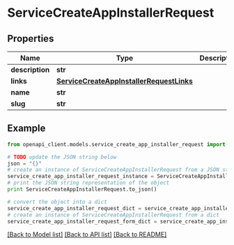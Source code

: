 # ServiceCreateAppInstallerRequest


## Properties

Name | Type | Description | Notes
------------ | ------------- | ------------- | -------------
**description** | **str** |  | 
**links** | [**ServiceCreateAppInstallerRequestLinks**](ServiceCreateAppInstallerRequestLinks.md) |  | [optional] 
**name** | **str** |  | 
**slug** | **str** |  | 

## Example

```python
from openapi_client.models.service_create_app_installer_request import ServiceCreateAppInstallerRequest

# TODO update the JSON string below
json = "{}"
# create an instance of ServiceCreateAppInstallerRequest from a JSON string
service_create_app_installer_request_instance = ServiceCreateAppInstallerRequest.from_json(json)
# print the JSON string representation of the object
print ServiceCreateAppInstallerRequest.to_json()

# convert the object into a dict
service_create_app_installer_request_dict = service_create_app_installer_request_instance.to_dict()
# create an instance of ServiceCreateAppInstallerRequest from a dict
service_create_app_installer_request_form_dict = service_create_app_installer_request.from_dict(service_create_app_installer_request_dict)
```
[[Back to Model list]](../README.md#documentation-for-models) [[Back to API list]](../README.md#documentation-for-api-endpoints) [[Back to README]](../README.md)



